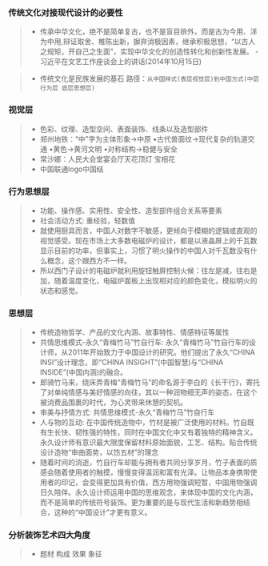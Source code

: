 ### 传统文化对接现代设计的必要性
> - 传承中华文化，绝不是简单复古，也不是盲目排外，而是古为今用、洋为中用,辩证取舍、椎陈出新，摒弃消极因素，继承积极思想，“以古人之规矩，开自己之生面”，实现中华文化的创造性转化和创新性发展。 -习近平在文艺工作座谈会上的讲话(2014年10月15日)

> - 传统文化是民族发展的基石 路径：`从中国样式(表层视觉层)到中国方式(中层行为层 底层思想层)`

### 视觉层
> - 色彩、纹理、造型空间、表面装饰、线条以及造型部件
> - 郑州地铁：“中”字为主体形象→中原 •古代兽面纹→现代复杂的轨道交通 •黄色→黄河文明 •对称结构→稳健与安全
> - 常沙娜：人民大会堂宴会厅天花顶灯 宝相花
> - 中国联通logo中国结

### 行为思想层
> - 功能、操作感、实用性、安全性、造型部件组合关系等要素
> - 社会活动方式: 重经验，轻数值
> - 就使用厨具而言，中国人对数字不敏感，更倾向于模糊的逻辑或直观的视觉感受。现在市场上大多数电磁炉的设计，都是以液晶屏上的千瓦数显示目前的功率，但事实上，习惯了明火操作的中国人对千瓦数没有什么概念，这个跟西方不一样。
> - 所以西门子设计的电磁炉就利用旋钮触屏控制火候：往左是减，往右是加，随着温度变化，电磁炉面板上出现相对应的颜色变化，模拟明火的状态和感觉。

### 思想层
> - 传统造物哲学、产品的文化内涵、故事特性、情感特征等属性
> - 共情思维模式-永久“青梅竹马”竹自行车: 永久“青梅竹马”竹自行车的设计师，从2011年开始致力于中国设计的研究。他们提出了永久“CHINA INSI”设计理念，即“CHINA INSIGHT”(中国智慧)与“CHINA INSIDE”(中国内涵)的融合。
> - 郎骑竹马来，绕床弄青梅“青梅竹马”的命名源于李白的《长干行》，寄托了对单纯情感与美好情感的向往，其以一种润物细无声的姿态，在这个被消费品围裹的时代，为心灵带来休憩的契机。
> - 审美与抒情方式: 共情思维模式-永久“青梅竹马”竹自行车
> - 人与物的互动: 在中国传统造物中，竹材是被广泛使用的材料。竹自既有生长快、韧性强的特性，同时在中国文化中又有着独特的精神含义。永久设计师有意识最大限度保留材料原始面貌，工艺、结构。贴合传统设计造物“审曲面势，以饬五材”的理念
> - 随着时间的消逝，竹自行车却能与拥有者共同分享岁月，竹子表面的质感会随着使用者的触摸，慢慢变得温润和富有光泽。让物品本身携带使用者的印记，会变得更加具有价值，西方用物强调短暂，中国用物强调日久陪伴。永久设计师运用中国的思维观念，来体现中国的文化内涵，而不是简单的传统符号装饰。更为重要的是与现代生活和新趋势相结合，这种的“中国设计”才更有意义。 

### 分析装饰艺术四大角度
> - 题材 构成 效果 象征